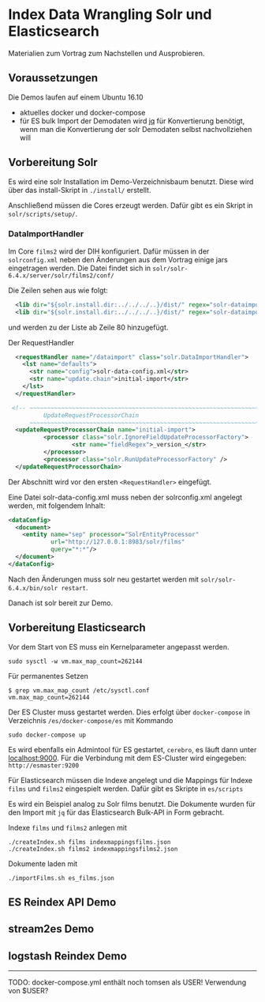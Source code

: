 # Index Data Wrangling Solr und Elasticsearch
Materialien zum Vortrag zum Nachstellen und Ausprobieren. 

## Voraussetzungen
Die Demos laufen auf einem Ubuntu 16.10
* aktuelles docker und docker-compose
* für ES bulk Import der Demodaten wird [jq](https://stedolan.github.io/jq/) für Konvertierung benötigt, wenn man die Konvertierung der solr Demodaten selbst nachvollziehen will

## Vorbereitung Solr 
Es wird eine solr Installation im Demo-Verzeichnisbaum benutzt. Diese wird über das install-Skript in `./install/` erstellt.

Anschließend müssen die Cores erzeugt werden. Dafür gibt es ein Skript in `solr/scripts/setup/`.

### DataImportHandler
Im Core `films2` wird der DIH konfiguriert. Dafür müssen in der `solrconfig.xml` neben den Änderungen aus dem Vortrag einige jars eingetragen werden.
Die Datei findet sich in `solr/solr-6.4.x/server/solr/films2/conf/`

Die Zeilen sehen aus wie folgt:

```xml
  <lib dir="${solr.install.dir:../../../..}/dist/" regex="solr-dataimporthandler-\d.*\.jar" />
  <lib dir="${solr.install.dir:../../../..}/dist/" regex="solr-dataimporthandler-extras-\d.*\.jar" />
```
und werden zu der Liste ab Zeile 80 hinzugefügt.

Der RequestHandler
```xml
  <requestHandler name="/dataimport" class="solr.DataImportHandler">
    <lst name="defaults">
      <str name="config">solr-data-config.xml</str>
      <str name="update.chain">initial-import</str>
    </lst>
  </requestHandler>

 <!-- ~~~~~~~~~~~~~~~~~~~~~~~~~~~~~~~~~~~~~~~~~~~~~~~~~~~~~~~~~~~~~~~~~~~~~
          UpdateRequestProcessorChain
      ~~~~~~~~~~~~~~~~~~~~~~~~~~~~~~~~~~~~~~~~~~~~~~~~~~~~~~~~~~~~~~~~~~~~~ -->
  <updateRequestProcessorChain name="initial-import">
          <processor class="solr.IgnoreFieldUpdateProcessorFactory">
                  <str name="fieldRegex">_version_</str>
          </processor>
          <processor class="solr.RunUpdateProcessorFactory" />
  </updateRequestProcessorChain>
```

Der Abschnitt wird vor den ersten `<RequestHandler>` eingefügt.

Eine Datei solr-data-config.xml muss neben der solrconfig.xml angelegt werden, mit folgendem Inhalt:

```xml
<dataConfig>
  <document>
    <entity name="sep" processor="SolrEntityProcessor"
            url="http://127.0.0.1:8983/solr/films"
            query="*:*"/>
  </document>
</dataConfig>
```

Nach den Änderungen muss solr neu gestartet werden mit `solr/solr-6.4.x/bin/solr restart`.

Danach ist solr bereit zur Demo.


## Vorbereitung Elasticsearch

Vor dem Start von ES muss ein Kernelparameter angepasst werden.
```
sudo sysctl -w vm.max_map_count=262144
```

Für permanentes Setzen
```
$ grep vm.max_map_count /etc/sysctl.conf
vm.max_map_count=262144
```

Der ES Cluster muss gestartet werden. Dies erfolgt über `docker-compose` in Verzeichnis `/es/docker-compose/es` mit Kommando
```
sudo docker-compose up
```

Es wird ebenfalls ein Admintool für ES gestartet, `cerebro`, es läuft dann unter [localhost:9000](http://localhost:9000).
Für die Verbindung mit dem ES-Cluster wird eingegeben:  `http://esmaster:9200`


Für Elasticsearch müssen die Indexe angelegt und die Mappings für Indexe `films` und `films2` eingespielt werden. Dafür gibt es Skripte in
`es/scripts`

Es wird ein Beispiel analog zu Solr films benutzt. Die Dokumente wurden für den Import mit `jq` für das Elasticsearch Bulk-API in Form gebracht.  

Indexe `films` und `films2` anlegen mit
```
./createIndex.sh films indexmappingsfilms.json
./createIndex.sh films2 indexmappingsfilms2.json
```

Dokumente laden mit
```
./importFilms.sh es_films.json
```

## ES Reindex API Demo


## stream2es Demo


## logstash Reindex Demo



--- 
TODO:  docker-compose.yml  enthält noch tomsen als USER! Verwendung von $USER?